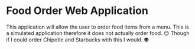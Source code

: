 # Food Order Web Application

This application will allow the user to order food items from a menu. This is a simulated application therefore it does not actually order food. 😔 Though if I could order Chipotle and Starbucks with this I would. 👽
